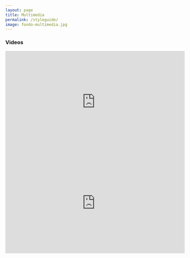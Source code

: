 ```yaml
---
layout: page
title: Multimedia
permalink: /styleguide/
image: fondo-multimedia.jpg
---
```


### Videos

<iframe width="560" height="315" src="https://www.youtube.com/embed/EiKK04Ht8QI" frameborder="0" allow="accelerometer; autoplay; encrypted-media; gyroscope; picture-in-picture" allowfullscreen></iframe>

<iframe width="560" height="315" src="https://www.youtube.com/embed/DxnYQRuLX7Q" frameborder="0" allow="accelerometer; autoplay; encrypted-media; gyroscope; picture-in-picture" allowfullscreen></iframe>
